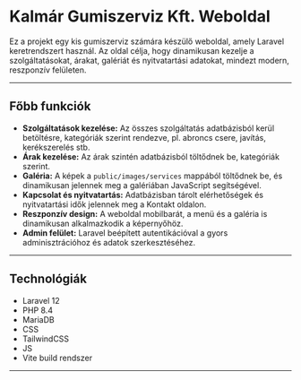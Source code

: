 # Kalmár Gumiszerviz Kft. Weboldal

Ez a projekt egy kis gumiszerviz számára készülő weboldal, amely Laravel keretrendszert használ. Az oldal célja, hogy dinamikusan kezelje a szolgáltatásokat, árakat, galériát és nyitvatartási adatokat, mindezt modern, reszponzív felületen.

---

## Főbb funkciók

- **Szolgáltatások kezelése:** Az összes szolgáltatás adatbázisból kerül betöltésre, kategóriák szerint rendezve, pl. abroncs csere, javítás, kerékszerelés stb.
- **Árak kezelése:** Az árak szintén adatbázisból töltődnek be, kategóriák szerint.
- **Galéria:** A képek a `public/images/services` mappából töltődnek be, és dinamikusan jelennek meg a galériában JavaScript segítségével.
- **Kapcsolat és nyitvatartás:** Adatbázisban tárolt elérhetőségek és nyitvatartási idők jelennek meg a Kontakt oldalon.
- **Reszponzív design:** A weboldal mobilbarát, a menü és a galéria is dinamikusan alkalmazkodik a képernyőhöz.
- **Admin felület:** Laravel beépített autentikációval a gyors adminisztrációhoz és adatok szerkesztéséhez.

---

## Technológiák

- Laravel 12
- PHP 8.4
- MariaDB
- CSS
- TailwindCSS
- JS
- Vite build rendszer

---